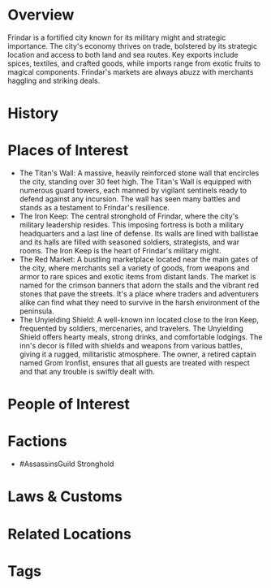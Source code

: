 # Overview

Frindar is a fortified city known for its military might and strategic importance. The city's economy thrives on trade, bolstered by its strategic location and access to both land and sea routes. Key exports include spices, textiles, and crafted goods, while imports range from exotic fruits to magical components. Frindar's markets are always abuzz with merchants haggling and striking deals.

# History

# Places of Interest

- The Titan's Wall: A massive, heavily reinforced stone wall that encircles the city, standing over 30 feet high. The Titan's Wall is equipped with numerous guard towers, each manned by vigilant sentinels ready to defend against any incursion. The wall has seen many battles and stands as a testament to Frindar's resilience.
- The Iron Keep: The central stronghold of Frindar, where the city's military leadership resides. This imposing fortress is both a military headquarters and a last line of defense. Its walls are lined with ballistae and its halls are filled with seasoned soldiers, strategists, and war rooms. The Iron Keep is the heart of Frindar's military might.
- The Red Market: A bustling marketplace located near the main gates of the city, where merchants sell a variety of goods, from weapons and armor to rare spices and exotic items from distant lands. The market is named for the crimson banners that adorn the stalls and the vibrant red stones that pave the streets. It's a place where traders and adventurers alike can find what they need to survive in the harsh environment of the peninsula.
- The Unyielding Shield: A well-known inn located close to the Iron Keep, frequented by soldiers, mercenaries, and travelers. The Unyielding Shield offers hearty meals, strong drinks, and comfortable lodgings. The inn's decor is filled with shields and weapons from various battles, giving it a rugged, militaristic atmosphere. The owner, a retired captain named Grom Ironfist, ensures that all guests are treated with respect and that any trouble is swiftly dealt with.

# People of Interest

# Factions

- #AssassinsGuild Stronghold

# Laws & Customs

# Related Locations

# Tags
